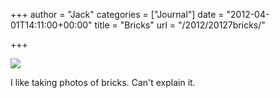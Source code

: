 +++
author = "Jack"
categories = ["Journal"]
date = "2012-04-01T14:11:00+00:00"
title = "Bricks"
url = "/2012/20127bricks/"

+++

![][1] 

I like taking photos of bricks. Can't explain it.

 [1]: /img/2012/07/bricks.jpeg